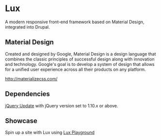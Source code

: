 # Lux

A modern responsive front-end framework based on Material Design, integrated into Drupal.

## Material Design

Created and designed by Google, Material Design is a design language that combines the classic principles of successful design along with innovation and technology. Google's goal is to develop a system of design that allows for a unified user experience across all their products on any platform.

http://materializecss.com/

## Dependencies

[jQuery Update](https://www.drupal.org/project/jquery_update) with jQuery version set to 1.10.x or above.

## Showcase

Spin up a site with Lux using [Lux Playground](https://github.com/poetic/lux-playground-content)